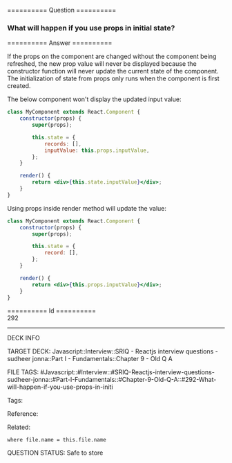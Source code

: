 ========== Question ==========  

### What will happen if you use props in initial state?  

========== Answer ==========  

If the props on the component are changed without the component being refreshed, the new prop value will never be displayed because the constructor function will never update the current state of the component. The initialization of state from props only runs when the component is first created.

The below component won't display the updated input value:

```jsx
class MyComponent extends React.Component {
    constructor(props) {
        super(props);

        this.state = {
            records: [],
            inputValue: this.props.inputValue,
        };
    }

    render() {
        return <div>{this.state.inputValue}</div>;
    }
}
```

Using props inside render method will update the value:

```jsx
class MyComponent extends React.Component {
    constructor(props) {
        super(props);

        this.state = {
            record: [],
        };
    }

    render() {
        return <div>{this.props.inputValue}</div>;
    }
}
```

========== Id ==========  
292

---

DECK INFO

TARGET DECK: Javascript::Interview::SRIQ - Reactjs interview questions - sudheer jonna::Part I - Fundamentals::Chapter 9 - Old Q A

FILE TAGS: #Javascript::#Interview::#SRIQ-Reactjs-interview-questions-sudheer-jonna::#Part-I-Fundamentals::#Chapter-9-Old-Q-A::#292-What-will-happen-if-you-use-props-in-initi

Tags:

Reference:

Related:

```dataview
where file.name = this.file.name
```

QUESTION STATUS: Safe to store
